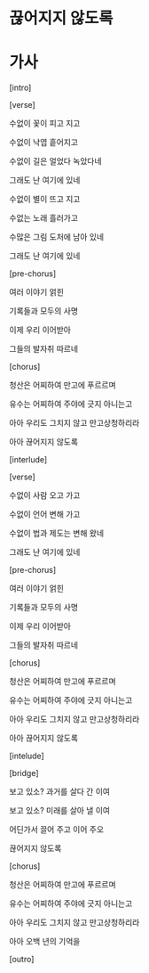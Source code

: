 # 끊어지지 않도록

# 가사
[intro]

[verse]

수없이 꽃이 피고 지고

수없이 낙엽 흩어지고

수없이 길은 얼었다 녹았다네

그래도 난 여기에 있네

수없이 별이 뜨고 지고

수없는 노래 흘러가고

수많은 그림 도처에 남아 있네

그래도 난 여기에 있네

[pre-chorus]

여러 이야기 얽힌

기록들과 모두의 사명

이제 우리 이어받아

그들의 발자취 따르네

[chorus]

청산은 어찌하여 만고에 푸르르며

유수는 어찌하여 주야에 긋지 아니는고

아아 우리도 그치지 않고 만고상청하리라

아아 끊어지지 않도록

[interlude]

[verse]

수없이 사람 오고 가고

수없이 언어 변해 가고

수없이 법과 제도는 변해 왔네

그래도 난 여기에 있네

[pre-chorus]

여러 이야기 얽힌

기록들과 모두의 사명

이제 우리 이어받아

그들의 발자취 따르네

[chorus]

청산은 어찌하여 만고에 푸르르며

유수는 어찌하여 주야에 긋지 아니는고

아아 우리도 그치지 않고 만고상청하리라

아아 끊어지지 않도록

[intelude]

[bridge]

보고 있소? 과거를 살다 간 이여

보고 있소? 미래를 살아 낼 이여

어딘가서 끌어 주고 이어 주오

끊어지지 않도록

[chorus]

청산은 어찌하여 만고에 푸르르며

유수는 어찌하여 주야에 긋지 아니는고

아아 우리도 그치지 않고 만고상청하리라

아아 오백 년의 기억을

[outro]